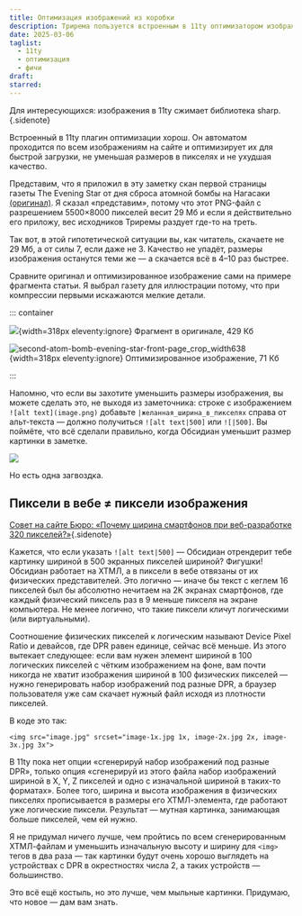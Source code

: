 ```yaml
---
title: Оптимизация изображений из коробки
description: Трирема пользуется встроенным в 11ty оптимизатором изображений и делает это нормально. Вам не нужно думать, как быстро откроется пост с кучей фото и не будет ли прыгать содержимое сайта при догрузке новых изображений. Открывайте эту заметку только если хотите почитать о моих страданиях или о разнице физических и веб-пикселей.
date: 2025-03-06
taglist:
  - 11ty
  - оптимизация
  - фичи
draft: 
starred:
---
```

Для интересующихся: изображения в 11ty сжимает библиотека sharp. {.sidenote}

Встроенный в 11ty плагин оптимизации хорош. Он автоматом проходится по всем изображениям на сайте и оптимизирует их для быстрой загрузки, не уменьшая размеров в пикселях и не ухудшая качество.

Представим, что я приложил в эту заметку скан первой страницы газеты The Evening Star от дня сброса атомной бомбы на Нагасаки [(оригинал)](https://www.loc.gov/resource/sn83045462/1945-08-09/ed-1/?sp=1). Я сказал «представим», потому что этот PNG-файл с разрешением 5500×8000 пикселей весит 29 Мб и если я действительно его приложу, вес исходников Триремы раздует где-то на треть. 

Так вот, в этой гипотетической ситуации вы, как читатель, скачаете не 29 Мб, а от силы 7, если даже не 3. Качество не упадёт, размеры изображения останутся теми же — а скачается всё в 4–10 раз быстрее.

Сравните оригинал и оптимизированное изображение сами на примере фрагмента статьи. Я выбрал газету для иллюстрации потому, что при компрессии первыми искажаются мелкие детали.

::: container 

![](/media/second-atom-bomb-evening-star-front-page_crop.png){width=318px eleventy:ignore} Фрагмент в оригинале, 429 Кб

![second-atom-bomb-evening-star-front-page_crop_width638](second-atom-bomb-evening-star-front-page_crop_width638.webp){width=318px eleventy:ignore} Оптимизированное изображение, 71 Кб

:::

Напомню, что если вы захотите уменьшить размеры изображения, вы можете сделать это, не выходя из заметочника: строке с изображением `![alt text](image.png)` добавьте `|желанная_ширина_в_пикселях` справа от альт-текста — должно получиться `![alt text|500]` или `![|500]`. Вы поймёте, что всё сделали правильно, когда Обсидиан уменьшит размер картинки в заметке.

![](11ty-images-2.png)

Но есть одна загвоздка.
## Пиксели в вебе ≠ пиксели изображения

[Совет на сайте Бюро: «Почему ширина смартфонов при веб-разработке 320 пикселей?»](https://bureau.ru/soviet/20240111/){.sidenote}

Кажется, что если указать `![alt text|500]` — Обсидиан отрендерит тебе картинку шириной в 500 экранных пикселей шириной? Фигушки! Обсидиан работает на ХТМЛ, а в пиксели в вебе отвязаны от их физических представителей. Это логично — иначе бы текст с кеглем 16 пикселей был бы абсолютно нечитаем на 2K экранах смартфонов, где каждый физический пиксель раз в 9 меньше пикселя на экране компьютера. Не менее логично, что такие пиксели кличут логическими (или виртуальными).

Соотношение физических пикселей к логическим называют Device Pixel Ratio и девайсов, где DPR равен единице, сейчас всё меньше. Из этого вытекает следующее: если вам нужен элемент шириной в 100 логических пикселей с чётким изображением на фоне, вам почти никогда не хватит изображения шириной в 100 физических пикселей — нужно генерировать набор изображений под разные DPR, а браузер пользователя уже сам скачает нужный файл исходя из плотности пикселей.

В коде это так:
```
<img src="image.jpg" srcset="image-1x.jpg 1x, image-2x.jpg 2x, image-3x.jpg 3x">
```

В 11ty пока нет опции «сгенерируй набор изображений под разные DPR», только опция «сгенерируй из этого файла набор изображений шириной в X, Y, Z пикселей и одно с изначальной шириной в таких-то форматах». Более того, ширина и высота изображения в физических пикселях прописывается в размеры его ХТМЛ-элемента, где работают уже логические пиксели. Результат — мутная картинка, занимающая больше пикселей, чем ей нужно.

Я не придумал ничего лучше, чем пройтись по всем сгенерированным ХТМЛ-файлам и уменьшить изначальную высоту и ширину для `<img>` тегов в два раза — так картинки будут очень хорошо выглядеть на устройствах с DPR в окрестностях числа 2, а таких устройств — большинство.

Это всё ещё костыль, но это лучше, чем мыльные картинки. Придумаю, что новое — дам вам знать.
